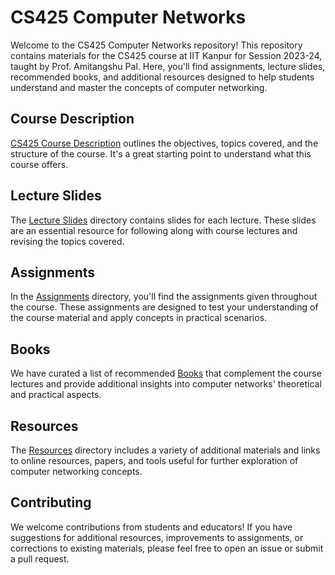 # CS425 Computer Networks

Welcome to the CS425 Computer Networks repository! This repository contains materials for the CS425 course at IIT Kanpur for Session 2023-24, taught by Prof. Amitangshu Pal. Here, you'll find assignments, lecture slides, recommended books, and additional resources designed to help students understand and master the concepts of computer networking.

## Course Description

[CS425 Course Description](CS425%20Course%20Description.pdf) outlines the objectives, topics covered, and the structure of the course. It's a great starting point to understand what this course offers.

## Lecture Slides

The [Lecture Slides](Lecture%20Slides) directory contains slides for each lecture. These slides are an essential resource for following along with course lectures and revising the topics covered.

## Assignments

In the [Assignments](Assignments) directory, you'll find the assignments given throughout the course. These assignments are designed to test your understanding of the course material and apply concepts in practical scenarios.

## Books

We have curated a list of recommended [Books](Books) that complement the course lectures and provide additional insights into computer networks' theoretical and practical aspects.

## Resources

The [Resources](Resources) directory includes a variety of additional materials and links to online resources, papers, and tools useful for further exploration of computer networking concepts.

## Contributing

We welcome contributions from students and educators! If you have suggestions for additional resources, improvements to assignments, or corrections to existing materials, please feel free to open an issue or submit a pull request.
